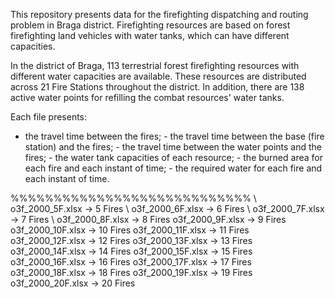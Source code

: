 This repository presents data for the firefighting dispatching and routing problem in Braga district.
Firefighting resources are based on forest firefighting land vehicles with water tanks, which can have different capacities. 

In the district of Braga, 113 terrestrial forest firefighting resources with different water capacities are available. These resources are distributed across 21 Fire Stations throughout the district. In addition, there are 138 active water points for refilling the combat resources' water tanks.

Each file presents:
- the travel time between the fires; - the travel time between the base (fire station) and the fires; - the travel time between the water points and the fires; - the water tank capacities of each resource; - the burned area for each fire and each instant of time; - the required water for each fire and each instant of time.
  
%%%%%%%%%%%%%%%%%%%%%%%%%%%% \\
o3f_2000_5F.xlsx -> 5 Fires \\
o3f_2000_6F.xlsx -> 6 Fires \\
o3f_2000_7F.xlsx -> 7 Fires \\
o3f_2000_8F.xlsx -> 8 Fires
o3f_2000_9F.xlsx -> 9 Fires 
o3f_2000_10F.xlsx -> 10 Fires
o3f_2000_11F.xlsx -> 11 Fires 
o3f_2000_12F.xlsx -> 12 Fires
o3f_2000_13F.xlsx -> 13 Fires 
o3f_2000_14F.xlsx -> 14 Fires
o3f_2000_15F.xlsx -> 15 Fires 
o3f_2000_16F.xlsx -> 16 Fires
o3f_2000_17F.xlsx -> 17 Fires 
o3f_2000_18F.xlsx -> 18 Fires
o3f_2000_19F.xlsx -> 19 Fires 
o3f_2000_20F.xlsx -> 20 Fires
